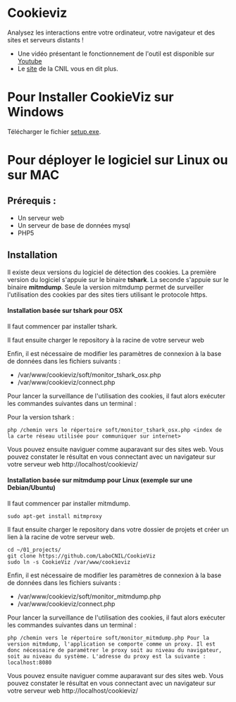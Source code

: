 # Cookieviz

Analysez les interactions entre votre ordinateur, votre navigateur et des sites et serveurs distants !

*   Une vidéo présentant le fonctionnement de l'outil est disponible sur [Youtube][1]
*   Le [site][2] de la CNIL vous en dit plus.

# Pour Installer CookieViz sur Windows

Télécharger le fichier [setup.exe][3].

# Pour déployer le logiciel sur Linux ou sur MAC

## Prérequis :

*   Un serveur web
*   Un serveur de base de données mysql
*   PHP5

## Installation

Il existe deux versions du logiciel de détection des cookies. La première version du logiciel s'appuie sur le binaire **tshark**. La seconde s'appuie sur le binaire **mitmdump**. Seule la version mitmdump permet de surveiller l'utilisation des cookies par des sites tiers utilisant le protocole https.

#### Installation basée sur tshark pour OSX

Il faut commencer par installer tshark. 

Il faut ensuite charger le repository à la racine de votre serveur web

Enfin, il est nécessaire de modifier les paramètres de connexion à la base de données dans les fichiers suivants :

*   /var/www/cookieviz/soft/monitor_tshark_osx.php
*   /var/www/cookieviz/connect.php

Pour lancer la surveillance de l'utilisation des cookies, il faut alors exécuter les commandes suivantes dans un terminal :

Pour la version tshark :

    php /chemin vers le répertoire soft/monitor_tshark_osx.php <index de la carte réseau utilisée pour communiquer sur internet>

Vous pouvez ensuite naviguer comme auparavant sur des sites web. 
Vous pouvez constater le résultat en vous connectant avec un navigateur sur votre serveur web http://localhost/cookieviz/

#### Installation basée sur mitmdump pour Linux (exemple sur une Debian/Ubuntu)

Il faut commencer par installer mitmdump.

    sudo apt-get install mitmproxy
    
Il faut ensuite charger le repository dans votre dossier de projets et créer un lien à la racine de votre serveur web.

    cd ~/01_projects/
    git clone https://github.com/LaboCNIL/CookieViz
    sudo ln -s CookieViz /var/www/cookieviz
    

Enfin, il est nécessaire de modifier les paramètres de connexion à la base de données dans les fichiers suivants :

*   /var/www/cookieviz/soft/monitor_mitmdump.php
*   /var/www/cookieviz/connect.php

Pour lancer la surveillance de l'utilisation des cookies, il faut alors exécuter les commandes suivantes dans un terminal :
    
    php /chemin vers le répertoire soft/monitor_mitmdump.php Pour la version mitmdump, l'application se comporte comme un proxy. Il est donc nécessaire de paramétrer le proxy soit au niveau du navigateur, soit au niveau du système. L'adresse du proxy est la suivante : localhost:8080

Vous pouvez ensuite naviguer comme auparavant sur des sites web. 
Vous pouvez constater le résultat en vous connectant avec un navigateur sur votre serveur web http://localhost/cookieviz/

 [1]: http://www.youtube.com/watch?v=5UJGlDPRLCw
 [2]: http://www.cnil.fr/vos-droits/vos-traces/les-cookies/telechargez-cookieviz/
 [3]: https://github.com/LaboCNIL/CookieViz/releases/download/1.0/Setup.exe
